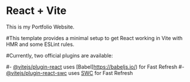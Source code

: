 # React + Vite

This is my Portfolio Website.

#This template provides a minimal setup to get React working in Vite with HMR and some ESLint rules.

#Currently, two official plugins are available:

#- [@vitejs/plugin-react](https://github.com/vitejs/vite-plugin-react/blob/main/packages/plugin-react/README.md) uses [Babel]https://babeljs.io/) for Fast Refresh
#- [@vitejs/plugin-react-swc](https://github.com/vitejs/vite-plugin-react-swc) uses [SWC](https://swc.rs/) for Fast Refresh